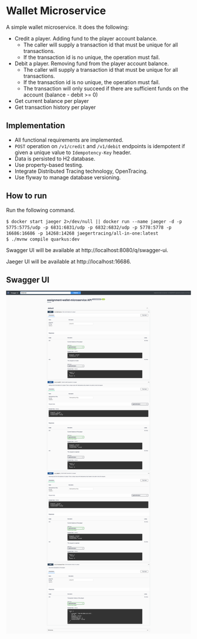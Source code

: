 # Wallet Microservice

A simple wallet microservice. It does the following:
- Credit a player. Adding fund to the player account balance. 
    - The caller will supply a transaction id that must be unique for all transactions. 
    - If the transaction id is no unique, the operation must fail. 
- Debit a player. Removing fund from the player account balance.
    - The caller will supply a transaction id that must be unique for all transactions.
    - If the transaction id is no unique, the operation must fail.
    - The transaction will only succeed if there are sufficient funds on the account (balance - debit >= 0)
- Get current balance per player
- Get transaction history per player

## Implementation

- All functional requirements are implemented.
- `POST` operation on `/v1/credit` and `/v1/debit` endpoints is idempotent if given a unique value to `Idempotency-Key` header.
- Data is persisted to H2 database.
- Use property-based testing.
- Integrate Distributed Tracing technology, OpenTracing.
- Use flyway to manage database versioning.

## How to run

Run the following command.

```shell
$ docker start jaeger 2>/dev/null || docker run --name jaeger -d -p 5775:5775/udp -p 6831:6831/udp -p 6832:6832/udp -p 5778:5778 -p 16686:16686 -p 14268:14268 jaegertracing/all-in-one:latest
$ ./mvnw compile quarkus:dev
```

Swagger UI will be available at http://localhost:8080/q/swagger-ui.

Jaeger UI will be available at http://localhost:16686.

## Swagger UI

![Screenshot Swagger UI](docs/screenshot-swagger-ui.png)
